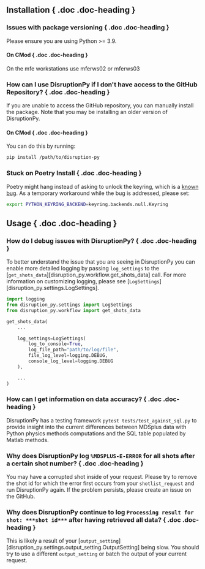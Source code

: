 ## Installation { .doc .doc-heading }

### Issues with package versioning { .doc .doc-heading }
Please ensure you are using Python >= 3.9.

#### On CMod { .doc .doc-heading }
On the mfe workstations use mferws02 or mferws03

### How can I use DisruptionPy if I don't have access to the GitHub Repository? { .doc .doc-heading }
If you are unable to access the GitHub repository, you can manually install the package. Note that you may be installing an older version of DisruptionPy.

#### On CMod { .doc .doc-heading }
You can do this by running:
```bash
pip install /path/to/disruption-py
```

### Stuck on Poetry Install { .doc .doc-heading }
Poetry might hang instead of asking to unlock the keyring, which is a [known bug](https://github.com/python-poetry/poetry/issues/8623).
As a temporary workaround while the bug is addressed, please set:
```bash
export PYTHON_KEYRING_BACKEND=keyring.backends.null.Keyring
```

## Usage { .doc .doc-heading }

### How do I debug issues with DisruptionPy? { .doc .doc-heading }
To better understand the issue that you are seeing in DisruptionPy you can enable more detailed logging by passing `log_settings` to the [`get_shots_data`][disruption_py.workflow.get_shots_data] call. For more information on customizing logging, please see [`LogSettings`][disruption_py.settings.LogSettings].

```python
import logging
from disruption_py.settings import LogSettings
from disruption_py.workflow import get_shots_data

get_shots_data(
    ...

    log_settings=LogSettings(
        log_to_console=True,
        log_file_path="path/to/log/file",
        file_log_level=logging.DEBUG,
        console_log_level=logging.DEBUG
    ),

    ...
)
```

### How can I get information on data accuracy? { .doc .doc-heading }
DisruptionPy has a testing framework `pytest tests/test_against_sql.py` to provide insight into the current differences between MDSplus data with Python physics methods computations and the SQL table populated by Matlab methods.

### Why does DisruptionPy log `%MDSPLUS-E-ERROR` for all shots after a certain shot number? { .doc .doc-heading }
You may have a corrupted shot inside of your request. Please try to remove the shot id for which the error first occurs from your `shotlist_request` and run DisruptionPy again. If the problem persists, please create an issue on the GitHub.

### Why does DisruptionPy continue to log `Processing result for shot: ***shot id***` after having retrieved all data? { .doc .doc-heading }
This is likely a result of your [`output_setting`][disruption_py.settings.output_setting.OutputSetting] being slow. You should try to use a different `output_setting` or batch the output of your current request.